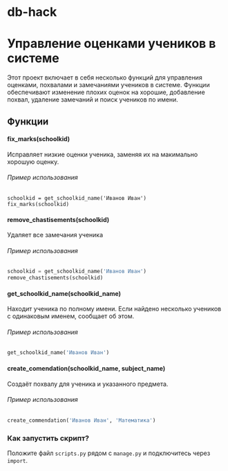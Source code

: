 # db-hack
# Управление оценками учеников в системе
Этот проект включает в себя несколько функций для управления оценками, похвалами и замечаниями учеников в системе. Функции обеспечивают изменение плохих оценок на хорошие, добавление похвал, удаление замечаний и поиск учеников по имени.

## Функции 
#### fix_marks(schoolkid)

Исправляет низкие оценки ученика, заменяя их на макимально хорошую оценку.

###### Пример использования 

```pyrhon
schoolkid = get_schoolkid_name('Иванов Иван')
fix_marks(schoolkid)
```
#### remove_chastisements(schoolkid)

Удаляет все замечания ученика

###### Пример использования 

```python
schoolkid = get_schoolkid_name('Иванов Иван')
remove_chastisements(schoolkid)
```
#### get_schoolkid_name(schoolkid_name)

Находит ученика по полному имени. Если найдено несколько учеников с одинаковым именем, сообщает об этом.

###### Пример использования

```python
get_schoolkid_name('Иванов Иван')
```

#### create_comendation(schoolkid_name, subject_name)

Создаёт похвалу для ученика и указанного предмета.

###### Пример использования

```python
create_commendation('Иванов Иван', 'Математика')
```

### Как запустить скрипт?

Положите файл `scripts.py` рядом с `manage.py` и подключитесь через `import`.
